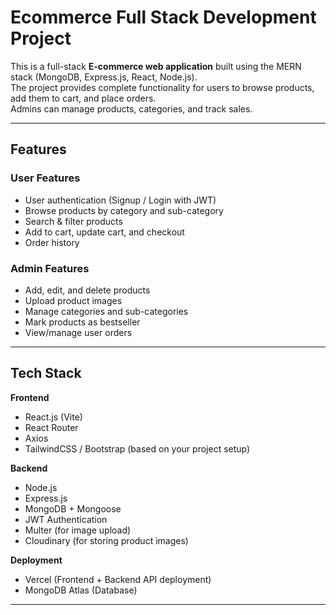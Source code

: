 #  Ecommerce Full Stack Development Project

This is a full-stack **E-commerce web application** built using the MERN stack (MongoDB, Express.js, React, Node.js).      
The project provides complete functionality for users to browse products, add them to cart, and place orders.      
Admins can manage products, categories, and track sales.     

---

## Features   

### User Features  
- User authentication (Signup / Login with JWT)    
- Browse products by category and sub-category    
- Search & filter products               
- Add to cart, update cart, and checkout     
- Order history      

### Admin Features    
- Add, edit, and delete products   
- Upload product images               
- Manage categories and sub-categories     
- Mark products as bestseller    
- View/manage user orders      

---

## Tech Stack     

**Frontend**     
- React.js (Vite)   
- React Router   
- Axios                                                
- TailwindCSS / Bootstrap (based on your project setup)      

**Backend**    
- Node.js         
- Express.js        
- MongoDB + Mongoose   
- JWT Authentication         
- Multer (for image upload)                
- Cloudinary (for storing product images)           
                           
**Deployment**           
- Vercel (Frontend + Backend API deployment)     
- MongoDB Atlas (Database)            

---           
